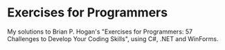 # Exercises for Programmers
My solutions to Brian P. Hogan's "Exercises for Programmers: 57 Challenges to Develop Your Coding Skills", using C#, .NET and WinForms.
